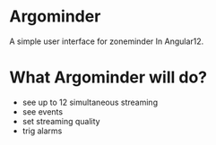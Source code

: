 # Argominder
A simple user interface for zoneminder In Angular12. 

# What Argominder will do?

- see up to 12 simultaneous streaming
- see events
- set streaming quality
- trig alarms

